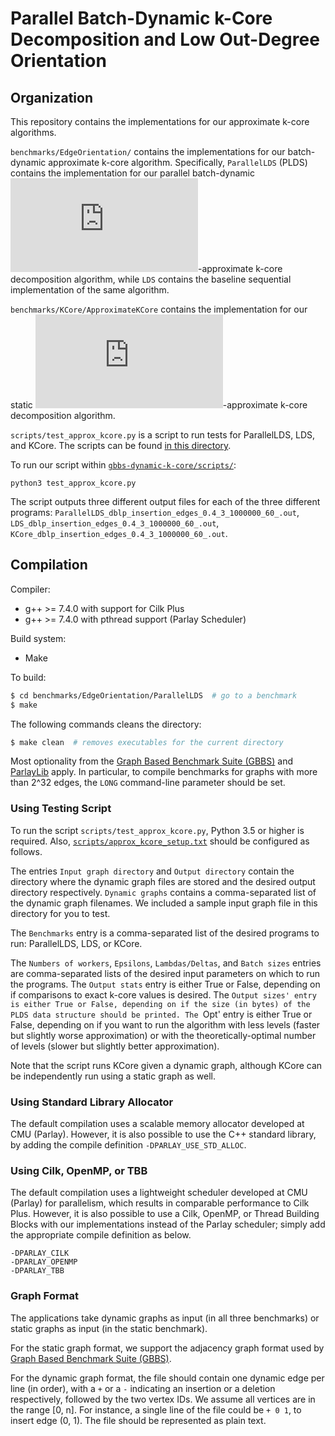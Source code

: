 # Parallel Batch-Dynamic k-Core Decomposition and Low Out-Degree Orientation

Organization
--------

This repository contains the implementations for our
approximate k-core algorithms.

`benchmarks/EdgeOrientation/` contains the implementations for our batch-dynamic
approximate k-core algorithm. Specifically, `ParallelLDS` (PLDS) contains the
implementation for our parallel batch-dynamic
![equation](https://latex.codecogs.com/gif.latex?%282&plus;%5Cdelta%29)-approximate
k-core decomposition algorithm, while `LDS` contains the baseline sequential
implementation of the same algorithm.

`benchmarks/KCore/ApproximateKCore` contains the implementation for our static
![equation](https://latex.codecogs.com/gif.latex?%282&plus;%5Cdelta%29)-approximate
k-core decomposition algorithm.

`scripts/test_approx_kcore.py` is a script to run tests for ParallelLDS,
LDS, and KCore. The scripts can be found [in this
directory](https://github.com/qqliu/batch-dynamic-kcore-decomposition/tree/master/gbbs-dynamic-k-core/scripts).

To run our script within [`gbbs-dynamic-k-core/scripts/`](https://github.com/qqliu/batch-dynamic-kcore-decomposition/tree/master/gbbs-dynamic-k-core/scripts):

```
python3 test_approx_kcore.py
```

The script outputs three different output files for each of the three different
programs: `ParallelLDS_dblp_insertion_edges_0.4_3_1000000_60_.out`,
`LDS_dblp_insertion_edges_0.4_3_1000000_60_.out`,
`KCore_dblp_insertion_edges_0.4_3_1000000_60_.out`.

Compilation
--------

Compiler:
* g++ &gt;= 7.4.0 with support for Cilk Plus
* g++ &gt;= 7.4.0 with pthread support (Parlay Scheduler)

Build system:
* Make

To build:
```sh
$ cd benchmarks/EdgeOrientation/ParallelLDS  # go to a benchmark
$ make
```

The following commands cleans the directory:
```sh
$ make clean  # removes executables for the current directory
```

Most optionality from the [Graph Based Benchmark Suite (GBBS)](https://github.com/ParAlg/gbbs) and
[ParlayLib](https://github.com/cmuparlay/parlaylib) apply. In particular, to compile benchmarks for graphs with
more than 2^32 edges, the `LONG` command-line parameter should be set.

### Using Testing Script

To run the script `scripts/test_approx_kcore.py`, Python 3.5 or higher is
required. Also,
[`scripts/approx_kcore_setup.txt`](https://github.com/qqliu/batch-dynamic-kcore-decomposition/blob/master/gbbs-dynamic-k-core/scripts/approx_kcore_setup.txt) should be configured
as follows.

The entries `Input graph directory` and `Output directory` contain
the directory where the dynamic graph files are stored and the desired output
directory respectively. `Dynamic graphs` contains a comma-separated
list of the dynamic graph filenames. We included a sample input graph file in
this directory for you to test.

The `Benchmarks` entry is a comma-separated list of the desired programs
to run: ParallelLDS, LDS, or KCore.

The `Numbers of workers`, `Epsilons`, `Lambdas/Deltas`, and `Batch sizes`
entries are comma-separated lists of the desired input parameters
on which to run the programs. The `Output stats` entry is either True or
False, depending on if comparisons to exact k-core values is desired.
The `Output sizes' entry is either True or False, depending on if the size (in
bytes) of the PLDS data structure should be printed. The `Opt' entry is either
True or False, depending on if you want to run the algorithm with less levels
(faster but slightly worse approximation) or with the theoretically-optimal
number of levels (slower but slightly better approximation).

Note that the script runs KCore given a dynamic graph, although KCore
can be independently run using a static graph as well.

### Using Standard Library Allocator

The default compilation uses a scalable memory allocator developed at CMU
(Parlay). However, it is also possible to use the C++ standard library,
by adding the compile definition `-DPARLAY_USE_STD_ALLOC`.

### Using Cilk, OpenMP, or TBB

The default compilation uses a lightweight scheduler developed at CMU (Parlay)
for parallelism, which results in comparable performance to Cilk Plus.
However, it is also possible to use a Cilk, OpenMP, or Thread Building
Blocks with our implementations instead of the Parlay scheduler; simply add
the appropriate compile definition as below.

```
-DPARLAY_CILK
-DPARLAY_OPENMP
-DPARLAY_TBB
```

### Graph Format

The applications take dynamic graphs as input (in all three benchmarks) or
static graphs as input (in the static benchmark).

For the static graph format, we support the adjacency graph format used by
[Graph Based Benchmark Suite (GBBS)](https://github.com/ParAlg/gbbs).

For the dynamic graph format, the file should contain one dynamic edge per line
(in order), with a `+` or a `-` indicating an insertion or a deletion
respectively, followed by the two vertex IDs. We assume all
vertices are in the range [0, n]. For instance, a single line of the file
could be `+ 0 1`, to insert edge (0, 1). The file should be represented
as plain text.
